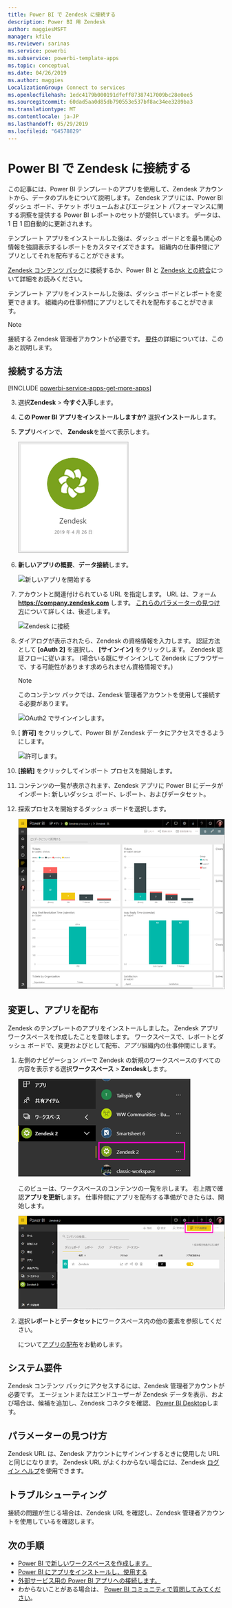 ```yaml
---
title: Power BI で Zendesk に接続する
description: Power BI 用 Zendesk
author: maggiesMSFT
manager: kfile
ms.reviewer: sarinas
ms.service: powerbi
ms.subservice: powerbi-template-apps
ms.topic: conceptual
ms.date: 04/26/2019
ms.author: maggies
LocalizationGroup: Connect to services
ms.openlocfilehash: 1edc4179b000191dfeff87387417009bc28e0ee5
ms.sourcegitcommit: 60dad5aa0d85db790553e537bf8ac34ee3289ba3
ms.translationtype: MT
ms.contentlocale: ja-JP
ms.lasthandoff: 05/29/2019
ms.locfileid: "64578829"
---
```

# <a name="connect-to-zendesk-with-power-bi"></a>Power BI で Zendesk に接続する

この記事には、Power BI テンプレートのアプリを使用して、Zendesk アカウントから、データのプルをについて説明します。 Zendesk アプリには、Power BI ダッシュ ボード、チケット ボリュームおよびエージェント パフォーマンスに関する洞察を提供する Power BI レポートのセットが提供しています。 データは、1 日 1 回自動的に更新されます。 

テンプレート アプリをインストールした後は、ダッシュ ボードとを最も関心の情報を強調表示するレポートをカスタマイズできます。 組織内の仕事仲間にアプリとしてそれを配布することができます。

[Zendesk コンテンツ パック](https://app.powerbi.com/getdata/services/zendesk)に接続するか、Power BI と [Zendesk との統合](https://powerbi.microsoft.com/integrations/zendesk)について詳細をお読みください。

テンプレート アプリをインストールした後は、ダッシュ ボードとレポートを変更できます。 組織内の仕事仲間にアプリとしてそれを配布することができます。

>[!NOTE]
>接続する Zendesk 管理者アカウントが必要です。 [要件](#system-requirements)の詳細については、このあと説明します。

## <a name="how-to-connect"></a>接続する方法

[!INCLUDE [powerbi-service-apps-get-more-apps](./includes/powerbi-service-apps-get-more-apps.md)]

3. 選択**Zendesk** \> **今すぐ入手**します。
4. **この Power BI アプリをインストールしますか?** 選択**インストール**します。
4. **アプリ**ペインで、 **Zendesk**を並べて表示します。

    ![Power BI の Zendesk アプリのタイル](media/service-connect-to-zendesk/power-bi-zendesk-tile.png)

6. **新しいアプリの概要**、**データ接続**します。

    ![新しいアプリを開始する](media/service-tutorial-connect-to-github/power-bi-github-app-tutorial-connect-data.png)

4. アカウントと関連付けられている URL を指定します。 URL は、フォーム **https://company.zendesk.com** します。 [これらのパラメーターの見つけ方](#finding-parameters)について詳しくは、後述します。
   
   ![Zendesk に接続](media/service-connect-to-zendesk/pbi_zendeskconnect.png)

5. ダイアログが表示されたら、Zendesk の資格情報を入力します。  認証方法として **[oAuth 2]** を選択し、 **[サインイン]** をクリックします。 Zendesk 認証フローに従います。 (場合いる既にサインインして Zendesk にブラウザーで、する可能性があります求められません資格情報です。)
   
   > [!NOTE]
   > このコンテンツ パックでは、Zendesk 管理者アカウントを使用して接続する必要があります。 
   > 
   
   ![OAuth2 でサインインします。](media/service-connect-to-zendesk/pbi_zendesksignin.png)
6. [ **許可]** をクリックして、Power BI が Zendesk データにアクセスできるようにします。
   
   ![許可します。](media/service-connect-to-zendesk/zendesk2.jpg)
7. **[接続]** をクリックしてインポート プロセスを開始します。 
8. コンテンツの一覧が表示されます、Zendesk アプリに Power BI にデータがインポート: 新しいダッシュ ボード、レポート、およびデータセット。
9. 探索プロセスを開始するダッシュ ボードを選択します。

    ![Zendesk のダッシュ ボード](media/service-connect-to-zendesk/power-bi-zendesk-dashboard.png)
   
## <a name="modify-and-distribute-your-app"></a>変更し、アプリを配布

Zendesk のテンプレートのアプリをインストールしました。 Zendesk アプリ ワークスペースを作成したことを意味します。 ワークスペースで、レポートとダッシュ ボードで、変更およびとして配布、*アプリ*組織内の仕事仲間にします。 

1. 左側のナビゲーション バーで Zendesk の新規のワークスペースのすべての内容を表示する選択**ワークスペース** > **Zendesk**します。 

    ![左側のナビゲーション ウィンドウで Zendesk のワークスペース](media/service-connect-to-zendesk/power-bi-zendesk-workspace-left-nav.png)

    このビューは、ワークスペースのコンテンツの一覧を示します。 右上隅で確認**アプリを更新**します。 仕事仲間にアプリを配布する準備ができたらは、開始します。 

    ![Zendesk コンテンツ リスト](media/service-connect-to-zendesk/power-bi-zendesk-content-list.png)

2. 選択**レポート**と**データセット**にワークスペース内の他の要素を参照してください。

    について[アプリの配布](service-create-distribute-apps.md)をお勧めします。

## <a name="system-requirements"></a>システム要件
Zendesk コンテンツ パックにアクセスするには、Zendesk 管理者アカウントが必要です。 エージェントまたはエンドユーザーが Zendesk データを表示、および場合は、候補を追加し、Zendesk コネクタを確認、 [Power BI Desktop](desktop-connect-to-data.md)します。

## <a name="finding-parameters"></a>パラメーターの見つけ方
Zendesk URL は、Zendesk アカウントにサインインするときに使用した URL と同じになります。 Zendesk URL がよくわからない場合には、Zendesk [ログイン ヘルプ](https://www.zendesk.com/login/)を使用できます。

## <a name="troubleshooting"></a>トラブルシューティング
接続の問題が生じる場合は、Zendesk URL を確認し、Zendesk 管理者アカウントを使用しているを確認します。

## <a name="next-steps"></a>次の手順

* [Power BI で新しいワークスペースを作成します。](service-create-the-new-workspaces.md)
* [Power BI にアプリをインストールし、使用する](consumer/end-user-apps.md)
* [外部サービス用の Power BI アプリへの接続します。](service-connect-to-services.md)
* わからないことがある場合は、 [Power BI コミュニティで質問してみてください](http://community.powerbi.com/)。

